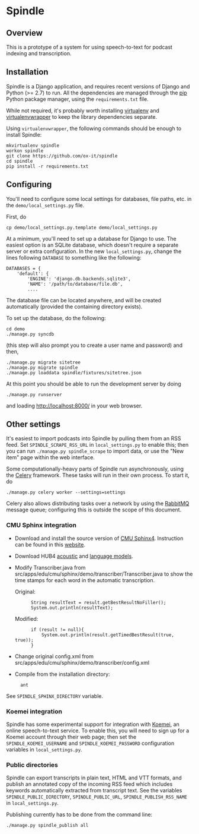# Spindle

## Overview

This is a prototype of a system for using speech-to-text for podcast
indexing and transcription.

## Installation

Spindle is a Django application, and requires recent versions of
Django and Python (>= 2.7) to run. All the dependencies are managed
through the [pip](http://pypi.python.org/pypi/pip) Python package
manager, using the `requirements.txt` file.

While not required, it's probably worth installing
[virtualenv](http://www.virtualenv.org/en/latest/index.html) and
[virtualenvwrapper](http://www.doughellmann.com/projects/virtualenvwrapper/)
to keep the library dependencies separate.

Using `virtualenvwrapper`, the following commands should be enough
to install Spindle:

    mkvirtualenv spindle
    workon spindle
    git clone https://github.com/ox-it/spindle
    cd spindle
    pip install -r requirements.txt

## Configuring

You'll need to configure some local settings for databases, file
paths, etc. in the `demo/local_settings.py` file.

First, do

    cp demo/local_settings.py.template demo/local_settings.py
    
At a minimum, you'll need to set up a database for Django to use. The
easiest option is an SQLite database, which doesn't require a separate
server or extra configuration. In the new `local_settings.py`, change
the lines following `DATABASE` to something like the following:

    DATABASES = {
        'default': {
            'ENGINE': 'django.db.backends.sqlite3',
            'NAME': '/path/to/database/file.db',     
            ....

The database file can be located anywhere, and will be created
automatically (provided the containing directory exists).

To set up the database, do the following:

    cd demo
    ./manage.py syncdb
    
(this step will also prompt you to create a user name and password)
and then,

    ./manage.py migrate sitetree
    ./manage.py migrate spindle
    ./manage.py loaddata spindle/fixtures/sitetree.json

At this point you should be able to run the development server by doing

    ./manage.py runserver
    
and loading [http://localhost:8000/](http://localhost:8000/) in your
web browser.

## Other settings

It's easiest to import podcasts into Spindle by pulling them from an
RSS feed. Set `SPINDLE_SCRAPE_RSS_URL` in `local_settings.py` to
enable this; then you can run `./manage.py spindle_scrape` to import
data, or use the "New item" page within the web interface.

Some computationally-heavy parts of Spindle run asynchronously, using
the [Celery](http://celeryproject.org/) framework. These tasks will
run in their own process. To start it, do

    ./manage.py celery worker --settings=settings

Celery also allows distributing tasks over a network by using the
[RabbitMQ](http://www.rabbitmq.com) message queue; configuring this is
outside the scope of this document.

### CMU Sphinx integration

- Download and install the source version of [CMU Sphinx4](http://sourceforge.net/projects/cmusphinx/files/sphinx4/1.0%20beta6/sphinx4-1.0beta6-src.zip/download). Instruction can be found in this [website](http://cmusphinx.sourceforge.net/wiki/sphinx4:howtobuildand_run_sphinx4).
- Download HUB4 [acoustic](http://sourceforge.net/projects/cmusphinx/files/Acoustic%20and%20Language%20Models/US%20English%20HUB4%20Acoustic%20Model/) and [language models](http://sourceforge.net/projects/cmusphinx/files/Acoustic%20and%20Language%20Models/US%20English%20HUB4%20Language%20Model/).
- Modify Transcriber.java from src/apps/edu/cmu/sphinx/demo/transcriber/Transcriber.java to show the time stamps for each word in the automatic transcription.

    Original:
    
            String resultText = result.getBestResultNoFiller();
            System.out.println(resultText);

    Modified:
    
            if (result != null){
                System.out.println(result.getTimedBestResult(true, true));
            }

- Change original config.xml from src/apps/edu/cmu/sphinx/demo/transcriber/config.xml
- Compile from the installation directory:

        ant 

See `SPINDLE_SPHINX_DIRECTORY` variable.

### Koemei integration 

Spindle has some experimental support for integration with
[Koemei](www.koemei.com), an online speech-to-text service. To enable
this, you will need to sign up for a Koemei account through their web
page; then set the `SPINDLE_KOEMEI_USERNAME` and
`SPINDLE_KOEMEI_PASSWORD` configuration variables in
`local_settings.py`.

### Public directories

Spindle can export transcripts in plain text, HTML and VTT formats,
and publish an annotated copy of the incoming RSS feed which includes
keywords automatically extracted from transcript text. See the
variables `SPINDLE_PUBLIC_DIRECTORY`, `SPINDLE_PUBLIC_URL`,
`SPINDLE_PUBLISH_RSS_NAME` in `local_settings.py`.

Publishing currently has to be done from the command line:

    ./manage.py spindle_publish all
